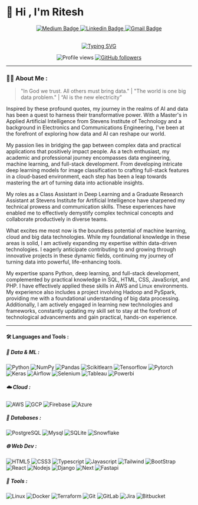 # 👋 Hi , I'm Ritesh 

<div id="header" align="center">  
  <div id="badges">  
<!--     <a href="https://ritesh1137.github.io/Digital-garden/">
      <img src="https://img.shields.io/badge/portfolio-4366f0?style=for-the-badge&logo=About.me&logoColor=white" alt="Portfolio Badge"/>
    </a>    -->
    <a href="https://medium.com/@ritesh.panditi98">
      <img src="https://img.shields.io/badge/medium-000000?style=for-the-badge&logo=medium&logoColor=white" alt="Medium Badge"/>
    </a>    
    <a href="https://www.linkedin.com/in/ritesh1137/">
      <img src="https://img.shields.io/badge/LinkedIn-blue?style=for-the-badge&logo=linkedin&logoColor=white" alt="Linkedin Badge"/>
    </a>    
    <a href="mailto:rpanditi1137@gmail.com">
      <img src="https://img.shields.io/badge/Gmail-D14836?style=for-the-badge&logo=gmail&logoColor=white" alt="Gmail Badge"/>
    </a>
    
  </div>

  <br>

 [![Typing SVG](https://readme-typing-svg.demolab.com?font=Fira+Code&pause=1000&color=4C8ED7&random=false&width=435&lines=+Machine+Learning+Engineer;+Cloud+%26+Data+Engineer;Artificial+Intelligence;Large+Language+Models;Generative+AI;Full+Stack+Developer)](https://git.io/typing-svg)
  

  ![Profile views](https://komarev.com/ghpvc/?username=Ritesh1137&style=plastic&color=lightgrey)
  [![GitHub followers](https://img.shields.io/github/followers/Ritesh1137.svg?style=social&label=Follow&maxAge=2592000)](https://github.com/Hamagistral?tab=followers)
</div>

--------


### 👨‍💻 About Me :

> "In God we trust. All others must bring data." | "The world is one big data problem." | “AI is the new electricity”
<!---
These quote encapsulates the reason and passion that has driven my journey to dive deep into the world of AI and data. With a background in technology and witnessing the rapid progress of computing capabilities, I strongly believe in the immense transformative potential that data-driven applications can have in our world.

My enthusiasm lies in bridging the gap between complex data and practical applications that positively impact people's lives.

I am a tech enthusiast with a Master’s in Applied Artificial Intelligence and a rich background in data engineering, machine learning, and full-stack development. My journey in technology has been marked by a relentless pursuit of understanding and leveraging cutting-edge technologies to create impactful solutions. From developing multi-label image classifiers using advanced deep learning techniques to implementing robust full-stack features in a cloud-based environment, I have always been driven by the challenges and opportunities presented by diverse tech domains. My experience as a Class Assistant and Graduate Research Assistant has not only honed my technical skills but also my ability to communicate complex concepts effectively and collaborate in dynamic settings. I am particularly fascinated by the potential of cloud and big data technologies. As I continue to explore these areas, I am eager to apply my foundational knowledge and experience in a role that allows me to contribute to, and learn from, innovative projects in cloud computing and data-driven technologies.
--->
Inspired by these profound quotes, my journey in the realms of AI and data has been a quest to harness their transformative power. With a Master's in Applied Artificial Intelligence from Stevens Institute of Technology and a background in Electronics and Communications Engineering, I've been at the forefront of exploring how data and AI can reshape our world.

My passion lies in bridging the gap between complex data and practical applications that positively impact people. As a tech enthusiast, my academic and professional journey encompasses data engineering, machine learning, and full-stack development. From developing intricate deep learning models for image classification to crafting full-stack features in a cloud-based environment, each step has been a leap towards mastering the art of turning data into actionable insights.

My roles as a Class Assistant in Deep Learning and a Graduate Research Assistant at Stevens Institute for Artificial Intelligence have sharpened my technical prowess and communication skills. These experiences have enabled me to effectively demystify complex technical concepts and collaborate productively in diverse teams.

What excites me most now is the boundless potential of machine learning, cloud and big data technologies. While my foundational knowledge in these areas is solid, I am actively expanding my expertise within data-driven technologies. I eagerly anticipate contributing to and growing through innovative projects in these dynamic fields, continuing my journey of turning data into powerful, life-enhancing tools.

My expertise spans Python, deep learning, and full-stack development, complemented by practical knowledge in SQL, HTML, CSS, JavaScript, and PHP. I have effectively applied these skills in AWS and Linux environments. My experience also includes a project involving Hadoop and PySpark, providing me with a foundational understanding of big data processing. Additionally, I am actively engaged in learning new technologies and frameworks, constantly updating my skill set to stay at the forefront of technological advancements and gain practical, hands-on experience.

-------

#### :hammer_and_wrench: Languages and Tools :

##### 🤖 Data & ML : 

![Python](https://img.shields.io/badge/-Python-000000?style=flat&logo=Python&logoColor=ffdd54&labelColor=black)
![NumPy](https://img.shields.io/badge/NumPy-000000?style=flat&logo=NumPy&logoColor=red&labelColor=white)
![Pandas](https://img.shields.io/badge/Pandas-000000?style=flat&logo=Pandas&logoColor=white&labelColor=150458)
![Scikitlearn](https://img.shields.io/badge/Scikitlearn-000000?style=flat&logo=scikit-learn&logoColor=white&labelColor=F7931E)
![Tensorflow](https://img.shields.io/badge/TensorFlow-000000?style=flat&logo=TensorFlow&logoColor=white&labelColor=FF6F00)
![Pytorch](https://img.shields.io/badge/PyTorch-000000?style=flat&logo=PyTorch&logoColor=red&labelColor=000000)
![Keras](https://img.shields.io/badge/Keras-000000?style=flat&logo=Keras&logoColor=white&labelColor=D00000)
![Airflow](https://img.shields.io/badge/Apache%20Airflow-000000?style=flat&logo=Apache-Airflow&logoColor=white&labelColor=017CEE)
![Selenium](https://img.shields.io/badge/Selenium-000000?style=flat&logo=selenium&logoColor=white&labelColor=43B02A)
![Tableau](https://img.shields.io/badge/Tableau-000000?style=flat&logo=Tableau&labelColor=white)
![Powerbi](https://img.shields.io/badge/Power%20BI-000000?style=flat&logo=PowerBI&logoColor=yellow&labelColor=white)

##### ☁️ Cloud : 

![AWS](https://img.shields.io/badge/Amazon%20AWS-000000?style=flat&logo=amazon-aws&logoColor=white&labelColor=FF9900)
![GCP](https://img.shields.io/badge/Google%20Cloud-000000?style=flat&logo=google-Cloud&logoColor=white&labelColor=4285F4)
![Firebase](https://img.shields.io/badge/Firebase-000000?style=flat&logo=firebase&logoColor=white&labelColor=FFCA28)
![Azure](https://img.shields.io/badge/Microsoft%20Azure-000000?style=flat&logo=Microsoft-Azure&logoColor=white&labelColor=0078D4)

##### 💾 Databases : 

![PostgreSQL](https://img.shields.io/badge/PostgreSQL-000000?style=flat&logo=postgresql&logoColor=white&labelColor=316192)
![Mysql](https://img.shields.io/badge/MySQL-000000?style=flat&logo=mysql&logoColor=white&labelColor=2300f)
![SQLite](https://img.shields.io/badge/SQLite-000000?style=flat&logo=sqlite&logoColor=white&labelColor=07405e)
![Snowflake](https://img.shields.io/badge/Snowflake-000000?style=flat&logo=Snowflake&logoColor=white&labelColor=29B5E8)

##### 🌐 Web Dev : 

![HTML5](https://img.shields.io/badge/-HTML5-000000?style=flat&logo=html5&logoColor=ffffff&labelColor=E34F26)
![CSS3](https://img.shields.io/badge/-CSS3-000000?style=flat&logo=css3&logoColor=ffffff&labelColor=1572B6)
![Typescript](https://img.shields.io/badge/-Typescript-000000?style=flat&logo=typescript&logoColor=ffffff&labelColor=3178C6)
![Javascript](https://img.shields.io/badge/-Javascript-000000?style=flat&logo=javascript&logoColor=ffffff&labelColor=F7DF1E)
![Tailwind](https://img.shields.io/badge/-TailwindCSS-000000?style=flat&logo=tailwindcss&logoColor=ffffff&labelColor=06B6D4)
![BootStrap](https://img.shields.io/badge/-Bootstrap-000000?style=flat&logo=Bootstrap&logoColor=ffffff&labelColor=000000)
![React](https://img.shields.io/badge/-React-000000?style=flat&logo=react&logoColor=ffffff&labelColor=61DAFB)
![Nodejs](https://img.shields.io/badge/-Node.js-000000?style=flat&logo=nodedotjs&logoColor=ffffff&labelColor=339933)
![Django](https://img.shields.io/badge/-Django-000000?style=flat&logo=django&logoColor=ffffff&labelColor=009688)
![Next](https://img.shields.io/badge/-Next.js-000000?style=flat&logo=nextdotjs&logoColor=ffffff&labelColor=000000)
![Fastapi](https://img.shields.io/badge/-FastAPI-000000?style=flat&logo=fastapi&logoColor=ffffff&labelColor=009688)



##### 🔨 Tools : 

![Linux](https://img.shields.io/badge/Linux-000000?style=flat&logo=Linux&logoColor=white&labelColor=FCC624)
![Docker](https://img.shields.io/badge/Docker-000000?style=flat&logo=Docker&logoColor=white&labelColor=2496ED)
![Terraform](https://img.shields.io/badge/Terraform-000000?style=flat&logo=terraform&logoColor=white&labelColor=5835CC)
![Git](https://img.shields.io/badge/Git-000000?style=flat&logo=Git&logoColor=white&labelColor=F05032)
![GitLab](https://img.shields.io/badge/Gitlab-000000?style=flat&logo=Gitlab&logoColor=white&labelColor=E97627)
![Jira](https://img.shields.io/badge/Jira-000000?style=flat&logo=jira&logoColor=white&labelColor=0A0FFF)
![Bitbucket](https://img.shields.io/badge/BitBucket-000000?style=flat&logo=BitBucket&logoColor=white&labelColor=0A0FFF)

